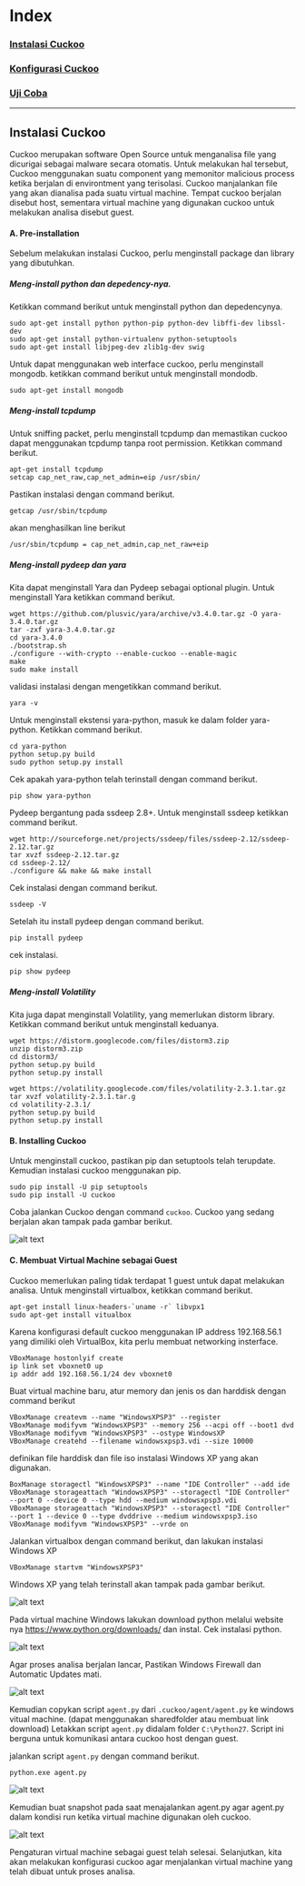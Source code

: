 # Index

### [Instalasi Cuckoo](#instalasi)
### [Konfigurasi Cuckoo](#konfigurasi)
### [Uji Coba](#ujicoba)

-----------------------------
Instalasi Cuckoo <a name="instalasi"/>
-----------------------------

Cuckoo merupakan software Open Source untuk menganalisa file yang dicurigai sebagai malware secara otomatis. Untuk melakukan hal tersebut, Cuckoo menggunakan suatu component yang memonitor malicious process ketika berjalan di environtment yang terisolasi. Cuckoo manjalankan file yang akan dianalisa pada suatu virtual machine. Tempat cuckoo berjalan disebut host, sementara virtual machine yang digunakan cuckoo untuk melakukan analisa disebut guest.

#### A. Pre-installation

Sebelum melakukan instalasi Cuckoo, perlu menginstall package dan library yang dibutuhkan.

##### Meng-install python dan depedency-nya.

Ketikkan command berikut untuk menginstall python dan depedencynya.

```
sudo apt-get install python python-pip python-dev libffi-dev libssl-dev
sudo apt-get install python-virtualenv python-setuptools
sudo apt-get install libjpeg-dev zlib1g-dev swig
```

Untuk dapat menggunakan web interface cuckoo, perlu menginstall mongodb. ketikkan command berikut untuk menginstall mondodb.

```
sudo apt-get install mongodb
```

##### Meng-install tcpdump

Untuk sniffing packet, perlu menginstall tcpdump dan memastikan cuckoo dapat menggunakan tcpdump tanpa root permission. Ketikkan command berikut.

```
apt-get install tcpdump
setcap cap_net_raw,cap_net_admin=eip /usr/sbin/
```

Pastikan instalasi dengan command berikut. 

```
getcap /usr/sbin/tcpdump
```

akan menghasilkan line berikut

```
/usr/sbin/tcpdump = cap_net_admin,cap_net_raw+eip
```


##### Meng-install pydeep dan yara

Kita dapat menginstall Yara dan Pydeep sebagai optional plugin.
Untuk menginstall Yara ketikkan command berikut.

```
wget https://github.com/plusvic/yara/archive/v3.4.0.tar.gz -O yara-3.4.0.tar.gz
tar -zxf yara-3.4.0.tar.gz
cd yara-3.4.0
./bootstrap.sh
./configure --with-crypto --enable-cuckoo --enable-magic
make
sudo make install
```

validasi instalasi dengan mengetikkan command berikut.

```
yara -v
```

Untuk menginstall ekstensi yara-python, masuk ke dalam folder yara-python. Ketikkan command berikut.

```
cd yara-python
python setup.py build
sudo python setup.py install
```
Cek apakah yara-python telah terinstall dengan command berikut.

```
pip show yara-python
```

Pydeep bergantung pada ssdeep 2.8+. Untuk menginstall ssdeep ketikkan command berikut.

```
wget http://sourceforge.net/projects/ssdeep/files/ssdeep-2.12/ssdeep-2.12.tar.gz
tar xvzf ssdeep-2.12.tar.gz
cd ssdeep-2.12/
./configure && make && make install
```

Cek instalasi dengan command berikut.

```
ssdeep -V
```

Setelah itu install pydeep dengan command berikut.

```
pip install pydeep
```
cek instalasi.

```
pip show pydeep
```

##### Meng-install Volatility

Kita juga dapat menginstall Volatility, yang memerlukan distorm library.
Ketikkan command berikut untuk menginstall keduanya.

```
wget https://distorm.googlecode.com/files/distorm3.zip
unzip distorm3.zip
cd distorm3/
python setup.py build
python setup.py install

wget https://volatility.googlecode.com/files/volatility-2.3.1.tar.gz
tar xvzf volatility-2.3.1.tar.g
cd volatility-2.3.1/
python setup.py build
python setup.py install
```

#### B. Installing Cuckoo

Untuk menginstall cuckoo, pastikan pip dan setuptools telah terupdate. Kemudian instalasi cuckoo menggunakan pip.

```
sudo pip install -U pip setuptools
sudo pip install -U cuckoo
```

Coba jalankan Cuckoo dengan command `cuckoo`.
Cuckoo yang sedang berjalan akan tampak pada gambar berikut.

![alt text](https://github.com/luqmanahmads/laporan-pksj/blob/master/assets/cuckoo/1.png "Cuckoo")

#### C. Membuat Virtual Machine sebagai Guest

Cuckoo memerlukan paling tidak terdapat 1 guest untuk dapat melakukan analisa.
Untuk menginstall virtualbox, ketikkan command berikut.

```
apt-get install linux-headers-`uname -r` libvpx1
sudo apt-get install vitualbox
```

Karena konfigurasi default cuckoo menggunakan IP address 192.168.56.1 yang dimiliki oleh VirtualBox, kita perlu membuat networking insterface.

```
VBoxManage hostonlyif create
ip link set vboxnet0 up
ip addr add 192.168.56.1/24 dev vboxnet0
```

Buat virtual machine baru, atur memory dan jenis os dan harddisk dengan command berikut

```
VBoxManage createvm --name "WindowsXPSP3" --register
VBoxManage modifyvm "WindowsXPSP3" --memory 256 --acpi off --boot1 dvd
VBoxManage modifyvm "WindowsXPSP3" --ostype WindowsXP
VBoxManage createhd --filename windowsxpsp3.vdi --size 10000
```

definikan file harddisk dan file iso instalasi Windows XP yang akan digunakan.

```
BoxManage storagectl "WindowsXPSP3" --name "IDE Controller" --add ide
VBoxManage storageattach "WindowsXPSP3" --storagectl "IDE Controller" --port 0 --device 0 --type hdd --medium windowsxpsp3.vdi
VBoxManage storageattach "WindowsXPSP3" --storagectl "IDE Controller" --port 1 --device 0 --type dvddrive --medium windowsxpsp3.iso
VBoxManage modifyvm "WindowsXPSP3" --vrde on
``` 

Jalankan virtualbox dengan command berikut, dan lakukan instalasi Windows XP

```
VBoxManage startvm "WindowsXPSP3"
```
Windows XP yang telah terinstall akan tampak pada gambar berikut.

![alt text](https://github.com/luqmanahmads/laporan-pksj/blob/master/assets/cuckoo/2.png "Windows")

Pada virtual machine Windows lakukan download python melalui website nya https://www.python.org/downloads/ dan instal.
Cek instalasi python.

![alt text](https://github.com/luqmanahmads/laporan-pksj/blob/master/assets/cuckoo/3.png "Python Install")

Agar proses analisa berjalan lancar, Pastikan Windows Firewall dan Automatic Updates mati.

![alt text](https://github.com/luqmanahmads/laporan-pksj/blob/master/assets/cuckoo/4.png "Python Install")

Kemudian copykan script `agent.py` dari `.cuckoo/agent/agent.py` ke windows vitual machine. (dapat menggunakan sharedfolder atau membuat link download)
Letakkan script `agent.py` didalam folder `C:\Python27`. Script ini berguna untuk komunikasi antara cuckoo host dengan guest.

jalankan script `agent.py` dengan command berikut.

```
python.exe agent.py
```

![alt text](https://github.com/luqmanahmads/laporan-pksj/blob/master/assets/cuckoo/5.png "Agent")

Kemudian buat snapshot pada saat menajalankan agent.py agar agent.py dalam kondisi run ketika virtual machine digunakan oleh cuckoo.

![alt text](https://github.com/luqmanahmads/laporan-pksj/blob/master/assets/cuckoo/6.png "Snapshot")

Pengaturan virtual machine sebagai guest telah selesai. Selanjutkan, kita akan melakukan konfigurasi cuckoo agar menjalankan virtual machine yang telah dibuat untuk proses analisa.



